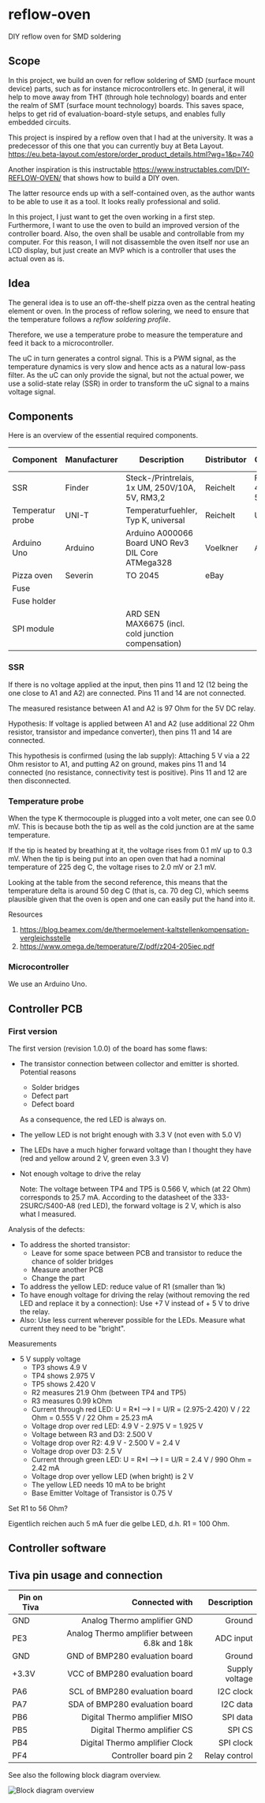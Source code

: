 # reflow-oven
DIY reflow oven for SMD soldering

## Scope

In this project, we build an oven for reflow soldering of SMD (surface mount device)
parts, such as for instance microcontrollers etc.
In general, it will help to move away from THT (through hole technology)
boards and enter the realm of SMT (surface mount technology) boards.
This saves space, helps to get rid of evaluation-board-style setups,
and enables fully embedded circuits.

This project is inspired by a reflow oven that I had at the university.
It was a predecessor of this one that you can currently buy at Beta Layout.
https://eu.beta-layout.com/estore/order_product_details.html?wg=1&p=740

Another inspiration is this instructable
https://www.instructables.com/DIY-REFLOW-OVEN/
that shows how to build a DIY oven.

The latter resource ends up with a self-contained oven, as the author wants
to be able to use it as a tool.
It looks really professional and solid.

In this project, I just want to get the oven working in a first step.
Furthermore, I want to use the oven to build an improved version of the controller board.
Also, the oven shall be usable and controllable from my computer.
For this reason, I will not disassemble the oven itself nor use an LCD
display, but just create an MVP which is a controller that
uses the actual oven as is.

## Idea

The general idea is to use an off-the-shelf pizza oven as the central
heating element or oven.
In the process of reflow solering, we need to ensure that the temperature
follows a *reflow soldering profile*.

Therefore, we use a temperature probe to measure the temperature and
feed it back to a microcontroller.

The uC in turn generates a control signal. This is a PWM signal,
as the temperature dynamics is very slow and hence acts as a natural
low-pass filter.
As the uC can only provide the signal, but not the actual power,
we use a solid-state relay (SSR) in order to transform the uC signal
to a mains voltage signal.

## Components

Here is an overview of the essential required components.

| Component            | Manufacturer  | Description                                        | Distributor  | Order no.       | Price (Euro)  |
|----------------------|---------------|----------------------------------------------------|--------------|-----------------|---------------|
| SSR                  | Finder        | Steck-/Printrelais, 1x UM, 250V/10A, 5V, RM3,2     | Reichelt     | FIN 43.41.7 5V  | 5.95          |
| Temperatur probe     | UNI-T         | Temperaturfuehler, Typ K, universal                | Reichelt     | UT TF-K         | 3.95          |
| Arduino Uno          | Arduino       | Arduino A000066 Board UNO Rev3 DIL Core ATMega328  | Voelkner     | A435401         | 22.29         |
| Pizza oven           | Severin       | TO 2045                                            | eBay         |                 |               |
| Fuse                 |               |                                                    |              |                 |               |
| Fuse holder          |               |                                                    |              |                 |               |
| SPI module           |               | ARD SEN MAX6675 (incl. cold junction compensation) |              |                 |               |

### SSR

If there is no voltage applied at the input, then pins 11 and 12
(12 being the one close to A1 and A2) are connected.
Pins 11 and 14 are not connected.

The measured resistance between A1 and A2 is 97 Ohm for the 5V DC relay.

Hypothesis: If voltage is applied between A1 and A2 (use additional 22 Ohm resistor, transistor and impedance converter),
then pins 11 and 14 are connected.

This hypothesis is confirmed (using the lab supply):
Attaching 5 V via a 22 Ohm resistor to A1, and putting A2 on ground, makes pins 11 and 14 connected (no
resistance, connectivity test is positive).
Pins 11 and 12 are then disconnected.


### Temperature probe

When the type K thermocouple is plugged into a volt meter,
one can see 0.0 mV.
This is because both the tip as well as the cold junction
are at the same temperature.

If the tip is heated by breathing at it, the voltage rises from 0.1 mV up to 0.3 mV.
When the tip is being put into an open oven that had a nominal temperature of 225 deg C,
the voltage rises to 2.0 mV or 2.1 mV.

Looking at the table from the second reference, this means that the temperature delta
is around 50 deg C (that is, ca. 70 deg C), which seems plausible given that the oven is open
and one can easily put the hand into it.

Resources
1. https://blog.beamex.com/de/thermoelement-kaltstellenkompensation-vergleichsstelle
2. https://www.omega.de/temperature/Z/pdf/z204-205iec.pdf

### Microcontroller

We use an Arduino Uno.

## Controller PCB

### First version

The first version (revision 1.0.0) of the board has some flaws:
* The transistor connection between collector and emitter is shorted. Potential reasons
    * Solder bridges
    * Defect part
    * Defect board
  
  As a consequence, the red LED is always on.
* The yellow LED is not bright enough with 3.3 V (not even with 5.0 V)
* The LEDs have a much higher forward voltage than I thought they have (red and yellow around 2 V,
  green even 3.3 V)
* Not enough voltage to drive the relay

  Note: The voltage between TP4 and TP5 is 0.566 V, which (at 22 Ohm) corresponds to 25.7 mA.
  According to the datasheet of the 333-2SURC/S400-A8 (red LED), the forward voltage is 2 V, which
  is also what I measured.


Analysis of the defects:

* To address the shorted transistor:
    * Leave for some space between PCB and transistor to reduce the chance of solder bridges
    * Measure another PCB
    * Change the part
* To address the yellow LED: reduce value of R1 (smaller than 1k)
* To have enough voltage for driving the relay (without removing the red LED and replace it by a connection):
    Use +7 V instead of + 5 V to drive the relay.
* Also: Use less current wherever possible for the LEDs. Measure what current they need to be "bright".

Measurements
* 5 V supply voltage
    * TP3 shows 4.9 V
    * TP4 shows 2.975 V
    * TP5 shows 2.420 V
    * R2 measures 21.9 Ohm (between TP4 and TP5)
    * R3 measures 0.99 kOhm
    * Current through red LED: U = R*I --> I = U/R = (2.975-2.420) V / 22 Ohm = 0.555 V / 22 Ohm = 25.23 mA
    * Voltage drop over red LED: 4.9 V - 2.975 V = 1.925 V
    * Voltage between R3 and D3: 2.500 V
    * Voltage drop over R2: 4.9 V - 2.500 V = 2.4 V
    * Voltage drop over D3: 2.5 V
    * Current through green LED: U = R*I --> I = U/R = 2.4 V / 990 Ohm = 2.42 mA
    * Voltage drop over yellow LED (when bright) is 2 V
    * The yellow LED needs 10 mA to be bright
    * Base Emitter Voltage of Transistor is 0.75 V
  
Set R1 to 56 Ohm?

Eigentlich reichen auch 5 mA fuer die gelbe LED, d.h. R1 = 100 Ohm.

## Controller software

## Tiva pin usage and connection

| Pin on Tiva   | Connected with                                  | Description        |
|---------------|------------------------------------------------:|-------------------:|
| GND           | Analog Thermo amplifier GND                     | Ground             |
| PE3           | Analog Thermo amplifier between 6.8k and 18k    | ADC input          |
| GND           | GND of BMP280 evaluation board                  | Ground             |
| +3.3V         | VCC of BMP280 evaluation board                  | Supply voltage     |
| PA6           | SCL of BMP280 evaluation board                  | I2C clock          |
| PA7           | SDA of BMP280 evaluation board                  | I2C data           |
| PB6           | Digital Thermo amplifier MISO                   | SPI data           |
| PB5           | Digital Thermo amplifier CS                     | SPI CS             |
| PB4           | Digital Thermo amplifier Clock                  | SPI clock          |
| PF4           | Controller board pin 2                          | Relay control      |

See also the following block diagram overview.

![Block diagram overview](blockdiagram_overview.png)
